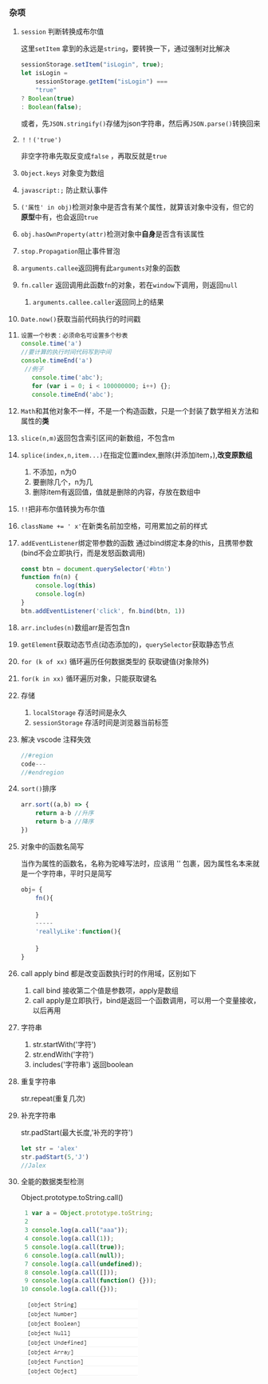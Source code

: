 ### 杂项

1. `session` 判断转换成布尔值

   这里`setItem` 拿到的永远是`string`，要转换一下，通过强制对比解决

   ```js
   sessionStorage.setItem("isLogin", true);
   let isLogin =
       sessionStorage.getItem("isLogin") ===
       "true"
   ? Boolean(true)
   : Boolean(false);
   ```

   或者，先`JSON.stringify()`存储为json字符串，然后再`JSON.parse()`转换回来

2. `！！('true')`

   非空字符串先取反变成`false`  ，再取反就是`true`

3. `Object.keys` 对象变为数组

4. `javascript:;` 防止默认事件

5. `('属性' in obj)`检测对象中是否含有某个属性，就算该对象中没有，但它的**原型**中有，也会返回`true`

6. `obj.hasOwnProperty(attr)`检测对象中**自身**是否含有该属性

7. `stop.Propagation`阻止事件冒泡

8. `arguments.callee`返回拥有此`arguments`对象的函数

9. `fn.caller` 返回调用此函数`fn`的对象，若在`window`下调用，则返回`null`

   1. `arguments.callee.caller`返回同上的结果

10. `Date.now()`获取当前代码执行的时间戳

   11. ```js
       设置一个秒表：必须命名可设置多个秒表
       console.time('a')
       //要计算的执行时间代码写到中间
       console.timeEnd('a')
        //例子
          console.time('abc');
          for (var i = 0; i < 100000000; i++) {};
          console.timeEnd('abc');
       ```

12. `Math`和其他对象不一样，不是一个构造函数，只是一个封装了数学相关方法和属性的**类**

13. `slice(n,m)`返回包含索引区间的新数组，不包含m

14. `splice(index,n,item...)`在指定位置index,删除(并添加item，),**改变原数组**

    1. 不添加，n为0
    2. 要删除几个，n为几
    3. 删除item有返回值，值就是删除的内容，存放在数组中

15. `!!`把非布尔值转换为布尔值

16. `className += ' x'`在新类名前加空格，可用累加之前的样式

17. `addEventListener`绑定带参数的函数 通过bind绑定本身的this，且携带参数(bind不会立即执行，而是发怒函数调用)

    ```js
    const btn = document.querySelector('#btn')
    function fn(n) {
        console.log(this)
        console.log(n)
    }
    btn.addEventListener('click', fn.bind(btn, 1))
    
    ```

18. `arr.includes(n)`数组arr是否包含n

19. `getElement`获取动态节点(动态添加的)，`querySelector`获取静态节点

20. `for (k of xx)` 循环遍历任何数据类型的 获取键值(对象除外)

21. `for(k in xx)` 循环遍历对象，只能获取键名

22. 存储

    1. `localStorage` 存活时间是永久
    2. `sessionStorage` 存活时间是浏览器当前标签

23. 解决 vscode 注释失效 

    ```js
    //#region
    code---
    //#endregion   
    ```

24. `sort()`排序

    ```js
    arr.sort((a,b) => {
        return a-b //升序
        return b-a //降序
    })
    ```

25. 对象中的函数名简写

    当作为属性的函数名，名称为驼峰写法时，应该用 '' 包裹，因为属性名本来就是一个字符串，平时只是简写

    ```js
    obj= {
        fn(){
            
        }
        -----
        'reallyLike':function(){
            
        }
    }
    ```

26. call apply bind 都是改变函数执行时的作用域，区别如下

    1. call bind 接收第二个值是参数项，apply是数组
    2. call apply是立即执行，bind是返回一个函数调用，可以用一个变量接收，以后再用

27. 字符串

    1. str.startWith('字符') 		
    2. str.endWith('字符')
    3. includes('字符串') 返回boolean

28. 重复字符串

    str.repeat(重复几次)

29. 补充字符串

    str.padStart(最大长度,'补充的字符')

    ```js
    let str = 'alex'
    str.padStart(5,'J')
    //Jalex
    ```

30. 全能的数据类型检测

    Object.prototype.toString.call()

    ```js
     1 var a = Object.prototype.toString;
     2 
     3 console.log(a.call("aaa"));
     4 console.log(a.call(1));
     5 console.log(a.call(true));
     6 console.log(a.call(null));
     7 console.log(a.call(undefined));
     8 console.log(a.call([]));
     9 console.log(a.call(function() {}));
    10 console.log(a.call({}));
    ```

    ![img](assets/1248022-20171003145117021-1708327412.png)







